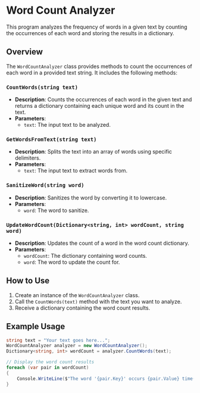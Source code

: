 # Word Count Analyzer

This program analyzes the frequency of words in a given text by counting the occurrences of each word and storing the 
results in a dictionary.

## Overview

The `WordCountAnalyzer` class provides methods to count the occurrences of each word in a provided text string. It 
includes the following methods:

### `CountWords(string text)`

- **Description**: Counts the occurrences of each word in the given text and returns a dictionary containing each 
unique word and its count in the text.
- **Parameters**:
    - `text`: The input text to be analyzed.

### `GetWordsFromText(string text)`

- **Description**: Splits the text into an array of words using specific delimiters.
- **Parameters**:
    - `text`: The input text to extract words from.

### `SanitizeWord(string word)`

- **Description**: Sanitizes the word by converting it to lowercase.
- **Parameters**:
    - `word`: The word to sanitize.

### `UpdateWordCount(Dictionary<string, int> wordCount, string word)`

- **Description**: Updates the count of a word in the word count dictionary.
- **Parameters**:
    - `wordCount`: The dictionary containing word counts.
    - `word`: The word to update the count for.

## How to Use

1. Create an instance of the `WordCountAnalyzer` class.
2. Call the `CountWords(text)` method with the text you want to analyze.
3. Receive a dictionary containing the word count results.

## Example Usage

```csharp
string text = "Your text goes here...";
WordCountAnalyzer analyzer = new WordCountAnalyzer();
Dictionary<string, int> wordCount = analyzer.CountWords(text);

// Display the word count results
foreach (var pair in wordCount)
{
    Console.WriteLine($"The word '{pair.Key}' occurs {pair.Value} time(s)");
}
